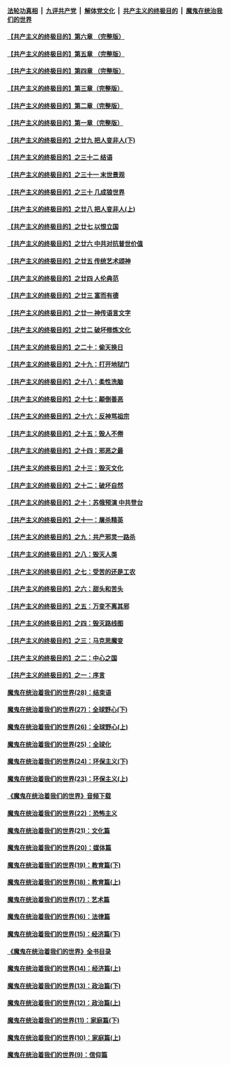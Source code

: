 ####  [法轮功真相](../../../../basic/blob/master/README.md?t=05170101) &nbsp;|&nbsp; [九评共产党](../../../../9ping.md/blob/master/README.md?t=05170101) &nbsp;|&nbsp; [解体党文化](../../../../jtdwh.md/blob/master/README.md?t=05170101)  &nbsp;|&nbsp; [共产主义的终极目的](../../../../gczydzjmd.md/blob/master/README.md?t=05170101) &nbsp;|&nbsp; [魔鬼在统治我们的世界](../../../../mgztzwmdsj.md/blob/master/README.md?t=05170101) 

#### [【共产主义的终极目的】第六章 （完整版）](../pages/nsc422/n11428913.md?t=05170101) 

#### [【共产主义的终极目的】第五章 （完整版）](../pages/nsc422/n11428912.md?t=05170101) 

#### [【共产主义的终极目的】第四章 （完整版）](../pages/nsc422/n11428907.md?t=05170101) 

#### [【共产主义的终极目的】第三章（完整版）](../pages/nsc422/n11428848.md?t=05170101) 

#### [【共产主义的终极目的】第二章（完整版）](../pages/nsc422/n11428831.md?t=05170101) 

#### [【共产主义的终极目的】第一章（完整版）](../pages/nsc422/n11417651.md?t=05170101) 

#### [【共产主义的终极目的】之廿九 把人变非人(下)](../pages/nsc422/n11344140.md?t=05170101) 

#### [【共产主义的终极目的】之三十二 结语](../pages/nsc422/n11360535.md?t=05170101) 

#### [【共产主义的终极目的】之三十一 末世景观](../pages/nsc422/n11351129.md?t=05170101) 

#### [【共产主义的终极目的】之三十 几成狼世界](../pages/nsc422/n11348280.md?t=05170101) 

#### [【共产主义的终极目的】之廿八 把人变非人(上)](../pages/nsc422/n11340492.md?t=05170101) 

#### [【共产主义的终极目的】之廿七 以恨立国](../pages/nsc422/n11336944.md?t=05170101) 

#### [【共产主义的终极目的】之廿六 中共对抗普世价值](../pages/nsc422/n11324785.md?t=05170101) 

#### [【共产主义的终极目的】之廿五 传统艺术颂神](../pages/nsc422/n11296396.md?t=05170101) 

#### [【共产主义的终极目的】之廿四 人伦典范](../pages/nsc422/n11296397.md?t=05170101) 

#### [【共产主义的终极目的】之廿三 富而有德](../pages/nsc422/n11283598.md?t=05170101) 

#### [【共产主义的终极目的】之廿一 神传语言文字](../pages/nsc422/n11263265.md?t=05170101) 

#### [【共产主义的终极目的】之廿二 破坏修炼文化](../pages/nsc422/n11245728.md?t=05170101) 

#### [【共产主义的终极目的】之二十：偷天换日](../pages/nsc422/n11238846.md?t=05170101) 

#### [【共产主义的终极目的】之十九：打开地狱门](../pages/nsc422/n11206376.md?t=05170101) 

#### [【共产主义的终极目的】之十八：柔性洗脑](../pages/nsc422/n11199994.md?t=05170101) 

#### [【共产主义的终极目的】之十七：颠倒善恶](../pages/nsc422/n11179782.md?t=05170101) 

#### [【共产主义的终极目的】之十六：反神骂祖宗](../pages/nsc422/n11166798.md?t=05170101) 

#### [【共产主义的终极目的】之十五：毁人不倦](../pages/nsc422/n11166792.md?t=05170101) 

#### [【共产主义的终极目的】之十四：邪恶之最](../pages/nsc422/n11150249.md?t=05170101) 

#### [【共产主义的终极目的】之十三：毁灭文化](../pages/nsc422/n11135227.md?t=05170101) 

#### [【共产主义的终极目的】之十二：破坏自然](../pages/nsc422/n11135214.md?t=05170101) 

#### [【共产主义的终极目的】之十：苏俄预演 中共登台](../pages/nsc422/n11118424.md?t=05170101) 

#### [【共产主义的终极目的】之十一：屠杀精英](../pages/nsc422/n11118442.md?t=05170101) 

#### [【共产主义的终极目的】之九：共产邪灵一路杀](../pages/nsc422/n11114139.md?t=05170101) 

#### [【共产主义的终极目的】之八：毁灭人类](../pages/nsc422/n11108503.md?t=05170101) 

#### [【共产主义的终极目的】之七：受苦的还是工农](../pages/nsc422/n11101809.md?t=05170101) 

#### [【共产主义的终极目的】之六：甜头和苦头](../pages/nsc422/n11096971.md?t=05170101) 

#### [【共产主义的终极目的】之五：万变不离其邪](../pages/nsc422/n11091285.md?t=05170101) 

#### [【共产主义的终极目的】之四：毁灭路线图](../pages/nsc422/n11086284.md?t=05170101) 

#### [【共产主义的终极目的】之三：马克思魔变](../pages/nsc422/n11061941.md?t=05170101) 

#### [【共产主义的终极目的】之二：中心之国](../pages/nsc422/n11047728.md?t=05170101) 

#### [【共产主义的终极目的】之一：序言](../pages/nsc422/n11086077.md?t=05170101) 

#### [魔鬼在统治着我们的世界(28)：结束语](../pages/nsc422/n10936246.md?t=05170101) 

#### [魔鬼在统治着我们的世界(27)：全球野心(下)](../pages/nsc422/n10928319.md?t=05170101) 

#### [魔鬼在统治着我们的世界(26)：全球野心(上)](../pages/nsc422/n10900318.md?t=05170101) 

#### [魔鬼在统治着我们的世界(25)：全球化](../pages/nsc422/n10788205.md?t=05170101) 

#### [魔鬼在统治着我们的世界(24)：环保主义(下)](../pages/nsc422/n10695307.md?t=05170101) 

#### [魔鬼在统治着我们的世界(23)：环保主义(上)](../pages/nsc422/n10688613.md?t=05170101) 

#### [《魔鬼在统治着我们的世界》音频下载](../pages/nsc422/n10635553.md?t=05170101) 

#### [魔鬼在统治着我们的世界(22)：恐怖主义](../pages/nsc422/n10614727.md?t=05170101) 

#### [魔鬼在统治着我们的世界(21)：文化篇](../pages/nsc422/n10597706.md?t=05170101) 

#### [魔鬼在统治着我们的世界(20)：媒体篇](../pages/nsc422/n10586579.md?t=05170101) 

#### [魔鬼在统治着我们的世界(19)：教育篇(下)](../pages/nsc422/n10564808.md?t=05170101) 

#### [魔鬼在统治着我们的世界(18)：教育篇(上)](../pages/nsc422/n10526970.md?t=05170101) 

#### [魔鬼在统治着我们的世界(17)：艺术篇](../pages/nsc422/n10499093.md?t=05170101) 

#### [魔鬼在统治着我们的世界(16)：法律篇](../pages/nsc422/n10485969.md?t=05170101) 

#### [魔鬼在统治着我们的世界(15)：经济篇(下)](../pages/nsc422/n10469975.md?t=05170101) 

#### [《魔鬼在统治着我们的世界》全书目录](../pages/nsc422/n10464261.md?t=05170101) 

#### [魔鬼在统治着我们的世界(14)：经济篇(上)](../pages/nsc422/n10457370.md?t=05170101) 

#### [魔鬼在统治着我们的世界(13)：政治篇(下)](../pages/nsc422/n10448270.md?t=05170101) 

#### [魔鬼在统治着我们的世界(12)：政治篇(上)](../pages/nsc422/n10444576.md?t=05170101) 

#### [魔鬼在统治着我们的世界(11)：家庭篇(下)](../pages/nsc422/n10440961.md?t=05170101) 

#### [魔鬼在统治着我们的世界(10)：家庭篇(上)](../pages/nsc422/n10435448.md?t=05170101) 

#### [魔鬼在统治着我们的世界(9)：信仰篇](../pages/nsc422/n10432159.md?t=05170101) 

